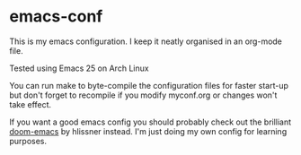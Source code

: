 # emacs-conf
This is my emacs configuration. I keep it neatly organised in an org-mode file.

Tested using Emacs 25 on Arch Linux

You can run make to byte-compile the configuration files for faster start-up
but don't forget to recompile if you modify myconf.org or changes won't take effect.

If you want a good emacs config you should probably check out the brilliant 
[doom-emacs](https://github.com/hlissner/doom-emacs) by hlissner instead. I'm just doing my own config for learning purposes.
